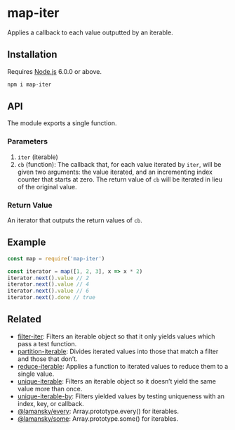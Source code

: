 # map-iter

Applies a callback to each value outputted by an iterable.

## Installation

Requires [Node.js](https://nodejs.org/) 6.0.0 or above.

```bash
npm i map-iter
```

## API

The module exports a single function.

### Parameters

1. `iter` (iterable)
2. `cb` (function): The callback that, for each value iterated by `iter`, will be given two arguments: the value iterated, and an incrementing index counter that starts at zero. The return value of `cb` will be iterated in lieu of the original value.

### Return Value

An iterator that outputs the return values of `cb`.

## Example

```javascript
const map = require('map-iter')

const iterator = map([1, 2, 3], x => x * 2)
iterator.next().value // 2
iterator.next().value // 4
iterator.next().value // 6
iterator.next().done // true
```

## Related

* [filter-iter](https://github.com/lamansky/filter-iter): Filters an iterable object so that it only yields values which pass a test function.
* [partition-iterable](https://github.com/lamansky/partition-iterable): Divides iterated values into those that match a filter and those that don’t.
* [reduce-iterable](https://github.com/lamansky/reduce-iterable): Applies a function to iterated values to reduce them to a single value.
* [unique-iterable](https://github.com/lamansky/unique-iterable): Filters an iterable object so it doesn’t yield the same value more than once.
* [unique-iterable-by](https://github.com/lamansky/unique-iterable-by): Filters yielded values by testing uniqueness with an index, key, or callback.
* [@lamansky/every](https://github.com/lamansky/every): Array.prototype.every() for iterables.
* [@lamansky/some](https://github.com/lamansky/some): Array.prototype.some() for iterables.
